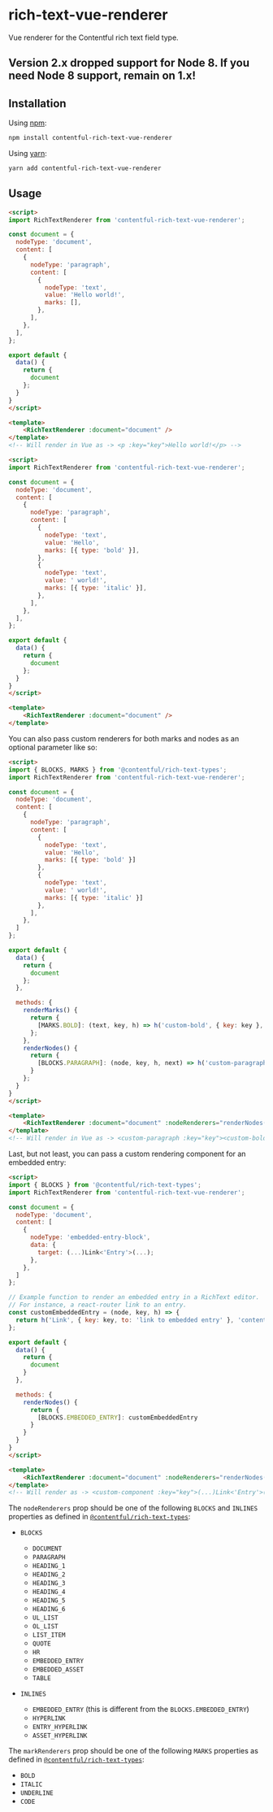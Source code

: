 # rich-text-vue-renderer

Vue renderer for the Contentful rich text field type.

## Version 2.x dropped support for Node 8. If you need Node 8 support, remain on 1.x!

## Installation

Using [npm](http://npmjs.org/):

```sh
npm install contentful-rich-text-vue-renderer
```

Using [yarn](https://yarnpkg.com/):

```sh
yarn add contentful-rich-text-vue-renderer
```

## Usage

```html
<script>
import RichTextRenderer from 'contentful-rich-text-vue-renderer';

const document = {
  nodeType: 'document',
  content: [
    {
      nodeType: 'paragraph',
      content: [
        {
          nodeType: 'text',
          value: 'Hello world!',
          marks: [],
        },
      ],
    },
  ],
};

export default {
  data() {
    return {
      document
    };
  }
}
</script>

<template>
    <RichTextRenderer :document="document" />
</template>
<!-- Will render in Vue as -> <p :key="key">Hello world!</p> -->
```

```html
<script>
import RichTextRenderer from 'contentful-rich-text-vue-renderer';

const document = {
  nodeType: 'document',
  content: [
    {
      nodeType: 'paragraph',
      content: [
        {
          nodeType: 'text',
          value: 'Hello',
          marks: [{ type: 'bold' }],
        },
        {
          nodeType: 'text',
          value: ' world!',
          marks: [{ type: 'italic' }],
        },
      ],
    },
  ],
};

export default {
  data() {
    return {
      document
    };
  }
}
</script>

<template>
    <RichTextRenderer :document="document" />
</template>
```

You can also pass custom renderers for both marks and nodes as an optional parameter like so:

```html
<script>
import { BLOCKS, MARKS } from '@contentful/rich-text-types';
import RichTextRenderer from 'contentful-rich-text-vue-renderer';

const document = {
  nodeType: 'document',
  content: [
    {
      nodeType: 'paragraph',
      content: [
        {
          nodeType: 'text',
          value: 'Hello',
          marks: [{ type: 'bold' }]
        },
        {
          nodeType: 'text',
          value: ' world!',
          marks: [{ type: 'italic' }]
        },
      ],
    },
  ]
};

export default {
  data() {
    return {
      document
    };
  },

  methods: {
    renderMarks() {
      return {
        [MARKS.BOLD]: (text, key, h) => h('custom-bold', { key: key }, text)
      };
    },
    renderNodes() {
      return {
        [BLOCKS.PARAGRAPH]: (node, key, h, next) => h('custom-paragraph', { key: key }, next(node.content, key, h, next))
      }
    };
  }
}
</script>

<template>
    <RichTextRenderer :document="document" :nodeRenderers="renderNodes()" :markRenderers="renderMarks()" />
</template>
<!-- Will render in Vue as -> <custom-paragraph :key="key"><custom-bold :key="key">Hello</custom-bold><u :key="key"> world!</u></custom-paragraph> -->
```

Last, but not least, you can pass a custom rendering component for an embedded entry:

```html
<script>
import { BLOCKS } from '@contentful/rich-text-types';
import RichTextRenderer from 'contentful-rich-text-vue-renderer';

const document = {
  nodeType: 'document',
  content: [
    {
      nodeType: 'embedded-entry-block',
      data: {
        target: (...)Link<'Entry'>(...);
      },
    },
  ]
};

// Example function to render an embedded entry in a RichText editor.
// For instance, a react-router link to an entry.
const customEmbeddedEntry = (node, key, h) => {
  return h('Link', { key: key, to: 'link to embedded entry' }, 'content for the <Link> component');
};

export default {
  data() {
    return {
      document
    }
  },

  methods: {
    renderNodes() {
      return {
        [BLOCKS.EMBEDDED_ENTRY]: customEmbeddedEntry
      }
    }
  }
}
</script>

<template>
    <RichTextRenderer :document="document" :nodeRenderers="renderNodes()" />
</template>
<!-- Will render as -> <custom-component :key="key">(...)Link<'Entry'>(...)</custom-component> -->
```

The `nodeRenderers` prop should be one of the following `BLOCKS` and `INLINES` properties as defined in [`@contentful/rich-text-types`](https://www.npmjs.com/package/@contentful/rich-text-types):

- `BLOCKS`
  - `DOCUMENT`
  - `PARAGRAPH`
  - `HEADING_1`
  - `HEADING_2`
  - `HEADING_3`
  - `HEADING_4`
  - `HEADING_5`
  - `HEADING_6`
  - `UL_LIST`
  - `OL_LIST`
  - `LIST_ITEM`
  - `QUOTE`
  - `HR`
  - `EMBEDDED_ENTRY`
  - `EMBEDDED_ASSET`
  - `TABLE`

- `INLINES`
  - `EMBEDDED_ENTRY` (this is different from the `BLOCKS.EMBEDDED_ENTRY`)
  - `HYPERLINK`
  - `ENTRY_HYPERLINK`
  - `ASSET_HYPERLINK`

The `markRenderers` prop should be one of the following `MARKS` properties as defined in [`@contentful/rich-text-types`](https://www.npmjs.com/package/@contentful/rich-text-types):

- `BOLD`
- `ITALIC`
- `UNDERLINE`
- `CODE`
